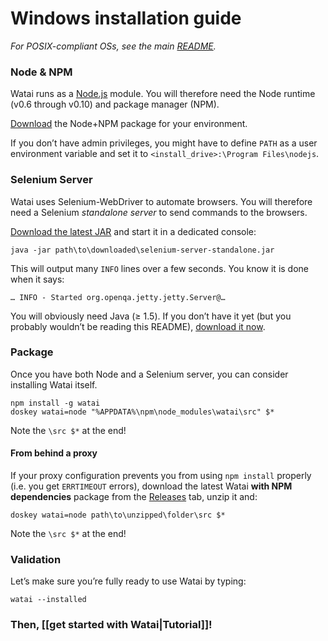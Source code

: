 Windows installation guide
==========================

_For POSIX-compliant OSs, see the main [README](https://github.com/MattiSG/Watai/)._

### Node & NPM ###

Watai runs as a [Node.js](http://nodejs.org) module. You will therefore need the Node runtime (v0.6 through v0.10) and package manager (NPM).

[Download](http://nodejs.org/download) the Node+NPM package for your environment.

If you don’t have admin privileges, you might have to define `PATH` as a user environment variable and set it to `<install_drive>:\Program Files\nodejs`.

### Selenium Server ###

Watai uses Selenium-WebDriver to automate browsers. You will therefore need a Selenium _standalone server_ to send commands to the browsers.

[Download the latest JAR](https://code.google.com/p/selenium/downloads/list?can=3&q=selenium-server-standalone) and start it in a dedicated console:

	java -jar path\to\downloaded\selenium-server-standalone.jar

This will output many `INFO` lines over a few seconds. You know it is done when it says:

	… INFO - Started org.openqa.jetty.jetty.Server@…

You will obviously need Java (≥ 1.5). If you don’t have it yet (but you probably wouldn’t be reading this README), [download it now](http://java.com/download).

### Package ###

Once you have both Node and a Selenium server, you can consider installing Watai itself.

	npm install -g watai
	doskey watai=node "%APPDATA%\npm\node_modules\watai\src" $*

Note the `\src $*` at the end!

#### From behind a proxy ####

If your proxy configuration prevents you from using `npm install` properly (i.e. you get `ERRTIMEOUT` errors), download the latest Watai **with NPM dependencies** package from the [Releases](https://github.com/MattiSG/Watai/releases) tab, unzip it and:

	doskey watai=node path\to\unzipped\folder\src $*

Note the `\src $*` at the end!

### Validation ###

Let’s make sure you’re fully ready to use Watai by typing:

	watai --installed

### Then, [[get started with Watai|Tutorial]]! ###
